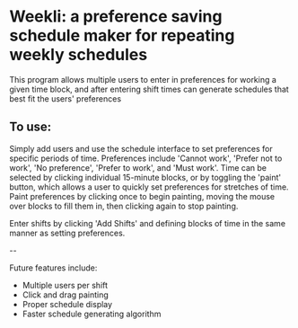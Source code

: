 # Weekli: a preference saving schedule maker for repeating weekly schedules

This program allows multiple users to enter in preferences for working a given time block, and after entering shift times can generate schedules that best fit the users' preferences

## To use:

Simply add users and use the schedule interface to set preferences for specific periods of time. Preferences include 'Cannot work', 'Prefer not to work', 'No preference', 'Prefer to work', and 'Must work'. Time can be selected by clicking individual 15-minute blocks, or by toggling the 'paint' button, which allows a user to quickly set preferences for stretches of time. Paint preferences by clicking once to begin painting, moving the mouse over blocks to fill them in, then clicking again to stop painting.

Enter shifts by clicking 'Add Shifts' and defining blocks of time in the same manner as setting preferences.

--

Future features include:
- Multiple users per shift
- Click and drag painting
- Proper schedule display
- Faster schedule generating algorithm
